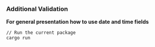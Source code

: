 ###  Additional Validation

**For general presentation how to use date and time fields**

```shell
// Run the current package
cargo run
```
